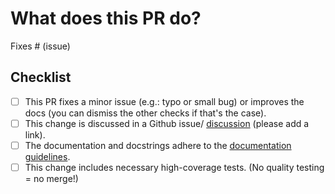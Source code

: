 # What does this PR do?

<!--

Great, you are contributing to Flax! 

But... please read the following carefully so we can make sure your PR is merged
easily.

Replace this text block with a description of the change and which issue it
fixes (if applicable). Please also include relevant motivation/context.

Once you're done, someone in the Flax team will review your PR shortly. They may
suggest changes to make the code even better. If no one reviewed your PR after a
week has passed, don't hesitate to post a new comment @-mentioning the same
persons (sometimes notifications get lost).
-->

Fixes # (issue)

## Checklist
- [ ] This PR fixes a minor issue (e.g.: typo or small bug) or improves the docs (you can dismiss the other
      checks if that's the case).
- [ ] This change is discussed in a Github issue/
      [discussion](https://github.com/google/flax/discussions) (please add a
      link).
- [ ] The documentation and docstrings adhere to the
      [documentation guidelines](https://github.com/google/flax/blob/main/docs/README.md#how-to-write-code-documentation).
- [ ] This change includes necessary high-coverage tests.
      (No quality testing = no merge!)
